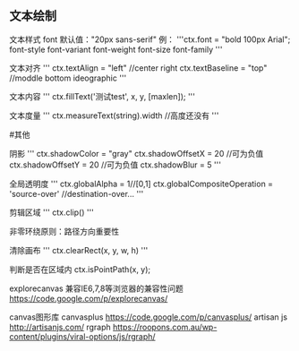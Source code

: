 

## 文本绘制

文本样式
font 
默认值："20px sans-serif"
例：
'''ctx.font = "bold 100px Arial";
font-style 
font-variant 
font-weight 
font-size 
font-family
'''

文本对齐
'''
ctx.textAlign = "left" //center right
ctx.textBaseline = "top" //moddle bottom ideographic
'''

文本内容
'''
ctx.fillText('测试test', x, y, [maxlen]);
'''

文本度量
'''
ctx.measureText(string).width  //高度还没有
'''

#其他

阴影
'''
ctx.shadowColor = "gray"
ctx.shadowOffsetX = 20 //可为负值
ctx.shadowOffsetY = 20 //可为负值
ctx.shadowBlur = 5
'''

全局透明度
'''
ctx.globalAlpha = 1//[0,1]
ctx.globalCompositeOperation = 'source-over'  //destination-over...
'''

剪辑区域
'''
ctx.clip()
'''

非零环绕原则：路径方向重要性

清除画布
'''
ctx.clearRect(x, y, w, h)
'''

判断是否在区域内
ctx.isPointPath(x, y);

explorecanvas 兼容IE6,7,8等浏览器的兼容性问题
https://code.google.com/p/explorecanvas/

canvas图形库
canvasplus https://code.google.com/p/canvasplus/
artisan js http://artisanjs.com/
rgraph https://roopons.com.au/wp-content/plugins/viral-options/js/rgraph/




